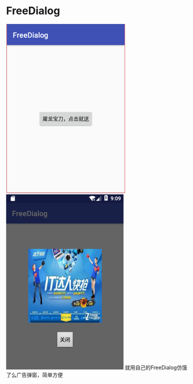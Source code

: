 # FreeDialog
![image](https://github.com/cnm7625904/FreeDialog/blob/master/img/1.png)
![image](https://github.com/cnm7625904/FreeDialog/blob/master/img/2.png)
就用自己的FreeDialog仿饿了么广告弹窗，简单方便
